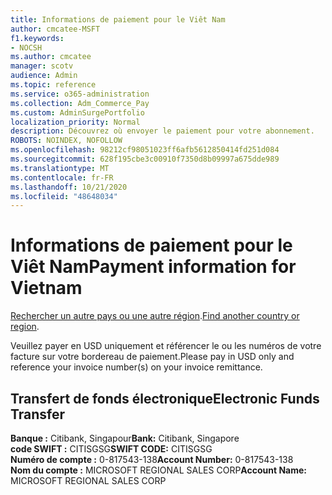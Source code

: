 ```yaml
---
title: Informations de paiement pour le Viêt Nam
author: cmcatee-MSFT
f1.keywords:
- NOCSH
ms.author: cmcatee
manager: scotv
audience: Admin
ms.topic: reference
ms.service: o365-administration
ms.collection: Adm_Commerce_Pay
ms.custom: AdminSurgePortfolio
localization_priority: Normal
description: Découvrez où envoyer le paiement pour votre abonnement.
ROBOTS: NOINDEX, NOFOLLOW
ms.openlocfilehash: 98212cf98051023ff6afb5612850414fd251d084
ms.sourcegitcommit: 628f195cbe3c00910f7350d8b09997a675dde989
ms.translationtype: MT
ms.contentlocale: fr-FR
ms.lasthandoff: 10/21/2020
ms.locfileid: "48648034"
---
```

# <a name="payment-information-for-vietnam"></a><span data-ttu-id="756e8-103">Informations de paiement pour le Viêt Nam</span><span class="sxs-lookup"><span data-stu-id="756e8-103">Payment information for Vietnam</span></span>

<span data-ttu-id="756e8-104">[Rechercher un autre pays ou une autre région](../billing-and-payments/pay-for-your-subscription.md).</span><span class="sxs-lookup"><span data-stu-id="756e8-104">[Find another country or region](../billing-and-payments/pay-for-your-subscription.md).</span></span>

<span data-ttu-id="756e8-105">Veuillez payer en USD uniquement et référencer le ou les numéros de votre facture sur votre bordereau de paiement.</span><span class="sxs-lookup"><span data-stu-id="756e8-105">Please pay in USD only and reference your invoice number(s) on your invoice remittance.</span></span>

## <a name="electronic-funds-transfer"></a><span data-ttu-id="756e8-106">Transfert de fonds électronique</span><span class="sxs-lookup"><span data-stu-id="756e8-106">Electronic Funds Transfer</span></span>

<span data-ttu-id="756e8-107">**Banque :** Citibank, Singapour</span><span class="sxs-lookup"><span data-stu-id="756e8-107">**Bank:** Citibank, Singapore</span></span>  
<span data-ttu-id="756e8-108">**code SWIFT :** CITISGSG</span><span class="sxs-lookup"><span data-stu-id="756e8-108">**SWIFT CODE:** CITISGSG</span></span>  
<span data-ttu-id="756e8-109">**Numéro de compte :** 0-817543-138</span><span class="sxs-lookup"><span data-stu-id="756e8-109">**Account Number:** 0-817543-138</span></span>  
<span data-ttu-id="756e8-110">**Nom du compte :** MICROSOFT REGIONAL SALES CORP</span><span class="sxs-lookup"><span data-stu-id="756e8-110">**Account Name:** MICROSOFT REGIONAL SALES CORP</span></span>  